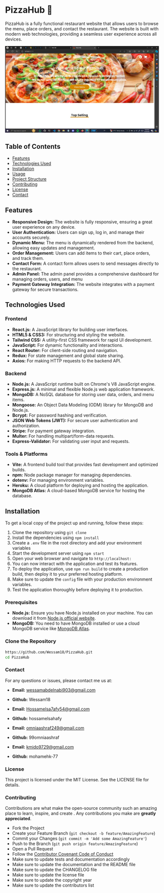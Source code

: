 # PizzaHub 🍕

PizzaHub is a fully functional restaurant website that allows users to browse the menu, place orders, and contact the restaurant. The website is built with modern web technologies, providing a seamless user experience across all devices.

![Homepage](/WhatsApp%20Image%202024-08-20%20at%2021.57.02_1e68eb40.jpg)

## Table of Contents

- [Features](#features)
- [Technologies Used](#technologies-used)
- [Installation](#installation)
- [Usage](#usage)
- [Project Structure](#project-structure)
- [Contributing](#contributing)
- [License](#license)
- [Contact](#contact)

## Features

- **Responsive Design:** The website is fully responsive, ensuring a great user experience on any device.
- **User Authentication:** Users can sign up, log in, and manage their accounts securely.
- **Dynamic Menu:** The menu is dynamically rendered from the backend, allowing easy updates and management.
- **Order Management:** Users can add items to their cart, place orders, and track them.
- **Contact Form:** A contact form allows users to send messages directly to the restaurant.
- **Admin Panel:** The admin panel provides a comprehensive dashboard for managing orders, users, and menu
- **Payment Gateway Integration:** The website integrates with a payment gateway for secure transactions.

## Technologies Used

### Frontend

- **React.js:** A JavaScript library for building user interfaces.
- **HTML5 & CSS3:** For structuring and styling the website.
- **Tailwind CSS:** A utility-first CSS framework for rapid UI development.
- **JavaScript:** For dynamic functionality and interactions.
- **React Router:** For client-side routing and navigation.
- **Redux:** For state management and global state sharing.
- **Axios:** For making HTTP requests to the backend API.

### Backend

- **Node.js:** A JavaScript runtime built on Chrome's V8 JavaScript engine.
- **Express.js:** A minimal and flexible Node.js web application framework.
- **MongoDB:** A NoSQL database for storing user data, orders, and menu items.
- **Mongoose:** An Object Data Modeling (ODM) library for MongoDB and Node.js.
- **Bcrypt:** For password hashing and verification.
- **JSON Web Tokens (JWT):** For secure user authentication and authorization.
- **Stripe:** For payment gateway integration.
- **Multer:** For handling multipart/form-data requests.
- **Express-Validator:** For validating user input and requests.

### Tools & Platforms

- **Vite:** A frontend build tool that provides fast development and optimized builds.
- **npm:** Node package manager for managing dependencies.
- **dotenv:** For managing environment variables.
- **Heroku:** A cloud platform for deploying and hosting the application.
- **MongoDB Atlas:** A cloud-based MongoDB service for hosting the database.

## Installation

To get a local copy of the project up and running, follow these steps:

1. Clone the repository using `git clone`
2. Install the dependencies using `npm install`
3. Create a `.env` file in the root directory and add your environment variables
4. Start the development server using `npm start`
5. Open your web browser and navigate to `http://localhost:`
6. You can now interact with the application and test its features.
7. To deploy the application, use `npm run build` to create a production build, then
deploy it to your preferred hosting platform.
8. Make sure to update the `config` file with your production environment variables.
9. Test the application thoroughly before deploying it to production.

### Prerequisites

- **Node.js:** Ensure you have Node.js installed on your machine. You can download it from [Node.js official website](https://nodejs.org/).
- **MongoDB:** You need to have MongoDB installed or use a cloud MongoDB service like [MongoDB Atlas](https://www.mongodb.com/cloud/atlas).

### Clone the Repository

```bash
https://github.com/Wessam18/PizzaHub.git
cd PizzaHub
```

### Contact

For any questions or issues, please contact me us at:

- **Email:** <wessamabdelnabi903@gmail.com>
- **Github:** Wessam18

- **Email:** <Hossamelsa7afy54@gmail.com>
- **Github:** hossamelsahafy

- **Email:** <omniaashraf249@gmail.com>
- **Github:** 99omniaashraf

- **Email:** <kmido9729@gmail.com>
- **Github:** mohamehk-77

### License

This project is licensed under the MIT License. See the LICENSE file for details.

### Contributing

Contributions are what make the open-source community such an amazing place to learn, inspire, and create
. Any contributions you make are **greatly appreciated**.

- Fork the Project
- Create your Feature Branch (`git checkout -b feature/AmazingFeature`)
- Commit your Changes (`git commit -m 'Add some AmazingFeature'`)
- Push to the Branch (`git push origin feature/AmazingFeature`)
- Open a Pull Request
- Follow the [Contributor Covenant Code of Conduct](https://www.contributor-covenant.org/version
)
- Make sure to update tests and documentation accordingly
- Make sure to update the documentation and the README file
- Make sure to update the CHANGELOG file
- Make sure to update the license file
- Make sure to update the copyright year
- Make sure to update the contributors list

